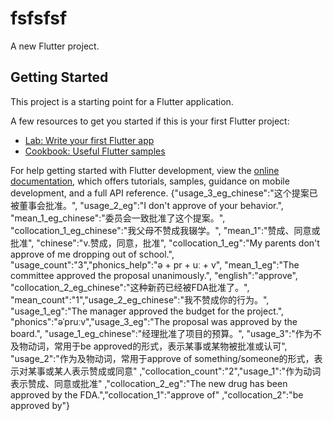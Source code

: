 # fsfsfsf

A new Flutter project.

## Getting Started

This project is a starting point for a Flutter application.

A few resources to get you started if this is your first Flutter project:

- [Lab: Write your first Flutter app](https://docs.flutter.dev/get-started/codelab)
- [Cookbook: Useful Flutter samples](https://docs.flutter.dev/cookbook)

For help getting started with Flutter development, view the
[online documentation](https://docs.flutter.dev/), which offers tutorials,
samples, guidance on mobile development, and a full API reference.
{"usage_3_eg_chinese":"这个提案已被董事会批准。",
"usage_2_eg":"I don't approve of your behavior.",
"mean_1_eg_chinese":"委员会一致批准了这个提案。",
"collocation_1_eg_chinese":"我父母不赞成我辍学。",
"mean_1":"赞成、同意或批准",
"chinese":"v.赞成，同意，批准",
"collocation_1_eg":"My parents don't approve of me dropping out of school.",
"usage_count":"3","phonics_help":"ə + pr + uː + v",
"mean_1_eg":"The committee approved the proposal unanimously.",
"english":"approve",
"collocation_2_eg_chinese":"这种新药已经被FDA批准了。",
"mean_count":"1","usage_2_eg_chinese":"我不赞成你的行为。",
"usage_1_eg":"The manager approved the budget for the project.",
"phonics":"əˈpruːv","usage_3_eg":"The proposal was approved by the board.",
"usage_1_eg_chinese":"经理批准了项目的预算。",
"usage_3":"作为不及物动词，常用于be approved的形式，表示某事或某物被批准或认可",
"usage_2":"作为及物动词，常用于approve of something/someone的形式，表示对某事或某人表示赞成或同意"
,"collocation_count":"2","usage_1":"作为动词表示赞成、同意或批准"
,"collocation_2_eg":"The new drug has been approved by the FDA.","collocation_1":"approve of"
,"collocation_2":"be approved by"}
